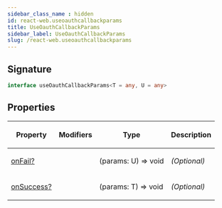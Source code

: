 ```yaml
---
sidebar_class_name : hidden
id: react-web.useoauthcallbackparams
title: UseOauthCallbackParams
sidebar_label: UseOauthCallbackParams
slug: /react-web.useoauthcallbackparams
---
```






## Signature

```typescript
interface useOauthCallbackParams<T = any, U = any> 
```

## Properties

<table><thead><tr><th>

Property


</th><th>

Modifiers


</th><th>

Type


</th><th>

Description


</th></tr></thead>
<tbody><tr><td>

[onFail?](./react-web.useoauthcallbackparams.onfail)


</td><td>


</td><td>

(params: U) =&gt; void


</td><td>

_(Optional)_


</td></tr>
<tr><td>

[onSuccess?](./react-web.useoauthcallbackparams.onsuccess)


</td><td>


</td><td>

(params: T) =&gt; void


</td><td>

_(Optional)_


</td></tr>
</tbody></table>
